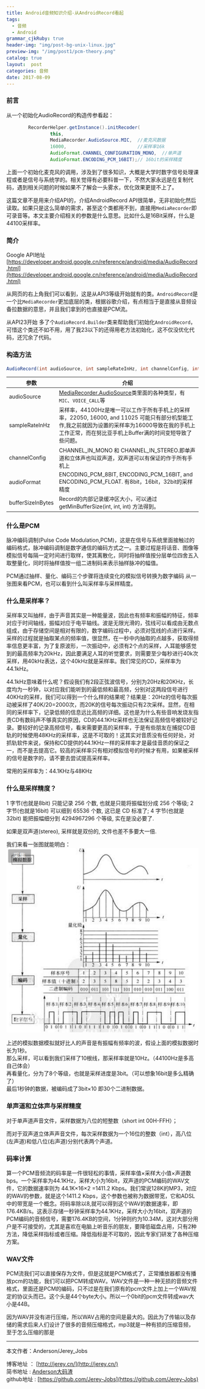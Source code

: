 ```yaml
---
title: Android音频知识介绍-从AndroidRecord看起
tags:
  - 音频
  - Android
grammar_cjkRuby: true
header-img: "img/post-bg-unix-linux.jpg"
preview-img: "/img/post1/pcm-theory.png"
catalog: true
layout:  post
categories: 音频
date: 2017-08-09
---
```


### 前言
从一个初始化AudioRecord的构造传参看起：

``` java
        RecorderHelper.getInstance().initRecoder(
                this,
                MediaRecorder.AudioSource.MIC,  //麦克风数据
                16000,                          //采样率16k
                AudioFormat.CHANNEL_CONFIGURATION_MONO,  //单声道
                AudioFormat.ENCODING_PCM_16BIT);// 16bit的采样精度
```
上面一个初始化麦克风的调用，涉及到了很多知识，大概是大学时数字信号处理课程或者是信号与系统学的。相关觉得有必要科普一下，不然大家永远是在复制代码，遇到相关问题的时候如果不了解会一头雾水，优化效果更提不上了。

这篇文章不是用来介绍API的，介绍AndroidRecord API很简单，无非初始化然后读取。如果只是这么简单的需求，甚至这个类都用不到，直接用`MediaRecorder`即可录音等。本文主要介绍相关的参数是什么意思。比如什么是16Bit采样，什么是44100采样率。

### 简介
Google API地址
[https://developer.android.google.cn/reference/android/media/AudioRecord.html](https://developer.android.google.cn/reference/android/media/AudioRecord.html)

从网页的右上角我们可以看到，这是从API3等级开始就有的类。`AndroidRecord`是一个比`MediaRecorder`更加底层的类，根据谷歌介绍，有点相当于是直接从音频设备拉数据的意思，并且我们拿到的也直接是PCM流。

从API23开始 多了个`AudioRecord.Builder`类来帮助我们初始化`AndroidRecord`，可惜这个类还不如不用，用了我23以下的还得用老方法初始化，这不仅没优化代码，还冗余了代码。

### 构造方法
``` java
AudioRecord(int audioSource, int sampleRateInHz, int channelConfig, int audioFormat, int bufferSizeInBytes)
```

参数 | 介绍
--- | ---
audioSource | [MediaRecorder.AudioSource](https://developer.android.google.cn/reference/android/media/MediaRecorder.AudioSource.html#CAMCORDER)类里面的各种类型，有`MIC`、`VOICE_CALL`等
sampleRateInHz | 采样率，44100Hz是唯一可以工作于所有手机上的采样率，22050, 16000, and 11025 可能只有部分机型能工作,我之前就因为设置的采样率为16000导致在我的手机上工作正常，而在努比亚手机上Buffer满的时间变短导致了些问题。
channelConfig |  CHANNEL_IN_MONO 和 CHANNEL_IN_STEREO.即单声道和立体声也叫双声道，双声道可以有保证的作于所有手机上
audioFormat | ENCODING_PCM_8BIT, ENCODING_PCM_16BIT, and ENCODING_PCM_FLOAT. 有8bit，16bit，32bit的采样精度
bufferSizeInBytes | Record的内部记录缓冲区大小，可以通过getMinBufferSize(int, int, int) 方法得到。

### 什么是PCM
脉冲编码调制(Pulse Code Modulation,PCM)，这是在信号与系统里面接触过的编码格式，脉冲编码调制是数字通信的编码方式之一。主要过程是将话音、图像等模拟信号每隔一定时间进行取样，使其离散化，同时将抽样值按分层单位四舍五入取整量化，同时将抽样值按一组二进制码来表示抽样脉冲的幅值。

PCM通过抽样、量化、编码三个步骤将连续变化的模拟信号转换为数字编码
从一张图来看PCM，也可以看到什么叫采样率与采样精度。

### 什么是采样率？
 采样率又叫抽样，由于声音其实是一种能量波，因此也有频率和振幅的特征，频率对应于时间轴线，振幅对应于电平轴线。波是无限光滑的，弦线可以看成由无数点组成，由于存储空间是相对有限的，数字编码过程中，必须对弦线的点进行采样。采样的过程就是抽取某点的频率值，很显然，在一秒中内抽取的点越多，获取得频率信息更丰富，为了复原波形，一次振动中，必须有2个点的采样，人耳能够感觉到的最高频率为20kHz，因此要满足人耳的听觉要求，则需要至少每秒进行40k次采样，用40kHz表达，这个40kHz就是采样率。我们常见的CD，采样率为44.1kHz。

 44.1kHz意味着什么呢？假设我们有2段正弦波信号，分别为20Hz和20KHz，长度均为一秒钟，以对应我们能听到的最低频和最高频，分别对这两段信号进行 40KHz的采样，我们可以得到一个什么样的结果呢？结果是：20Hz的信号每次振动被采样了40K/20=2000次，而20K的信号每次振动只有2次采样。显然，在相同的采样率下，记录低频的信息远比高频的详细。这也是为什么有些音响发烧友指责CD有数码声不够真实的原因，CD的44.1KHz采样也无法保证高频信号被较好记录。要较好的记录高频信号，看来需要更高的采样率，于是有些朋友在捕捉CD音轨的时候使用48KHz的采样率，这是不可取的！这其实对音质没有任何好处，对抓轨软件来说，保持和CD提供的44.1KHz一样的采样率才是最佳音质的保证之一，而不是去提高它。较高的采样率只有相对模拟信号的时候才有用，如果被采样的信号是数字的，请不要去尝试提高采样率。

 常用的采样率为：44.1KHz与48KHz

### 什么是采样精度？

1 字节(也就是8bit) 只能记录 256 个数, 也就是只能将振幅划分成 256 个等级;
2 字节(也就是16bit) 可以细到 65536 个数, 这已是 CD 标准了;
4 字节(也就是32bit) 能把振幅细分到 4294967296 个等级, 实在是没必要了.

如果是双声道(stereo), 采样就是双份的, 文件也差不多要大一倍.

我们来看一张图就能明白：
![](/img/post1/pcm-theory.png)

上述的模拟数据模拟就好比人的声音是有振幅有频率的波，假设上面的模拟数据时长为1秒。<br>
那么采样，可以看到我们采样了10根线，那采样率就是10Hz。（44100Hz是多高自己体会）<br>
再看量化，分为了8个等级，也就是采样进度是3bit。（可以想象16bit是多么精确了）<br>
最后1秒钟的数据，被编码成了3bit×10 即30个二进制数据。

### 单声道和立体声与采样精度
对于单声道声音文件，采样数据为八位的短整数（short int 00H-FFH）；

而对于双声道立体声声音文件，每次采样数据为一个16位的整数（int），高八位(左声道)和低八位(右声道)分别代表两个声道。

### 码率计算

算一个PCM音频流的码率是一件很轻松的事情，采样率值×采样大小值×声道数bps。一个采样率为44.1KHz，采样大小为16bit，双声道的PCM编码的WAV文件，它的数据速率则为 44.1K×16×2 =1411.2 Kbps。我们常说128K的MP3，对应的WAV的参数，就是这个1411.2 Kbps，这个参数也被称为数据带宽，它和ADSL中的带宽是一个概念。将码率除以8,就可以得到这个WAV的数据速率，即176.4KB/s。这表示存储一秒钟采样率为44.1KHz，采样大小为16bit，双声道的PCM编码的音频信号，需要176.4KB的空间，1分钟则约为10.34M，这对大部分用户是不可接受的，尤其是喜欢在电脑上听音乐的朋友，要降低磁盘占用，只有2种方法，降低采样指标或者压缩。降低指标是不可取的，因此专家们研发了各种压缩方案。

### WAV文件

PCM流我们可以直接保存为文件，但是这就是PCM格式了，正常播放器都没有播放pcm的功能，我们可以把PCM转成WAV。WAV文件是一种一种无损的音频文件格式，里面还是PCM的编码，只不过是在我们原有的pcm文件上加上一个WAV规定的协议头而已。这个头是44个byte大小。所以一个0bit的pcm文件转成wav大小是44B。

因为WAV并没有进行压缩，所以WAV占用的空间是最大的。因此为了传输以及存储的需求后来人们设计了很多的音频压缩格式，mp3就是一种有损的压缩音频，至于怎么压缩的那是


----------
本文作者：Anderson/Jerey_Jobs

博客地址   ： [http://jerey.cn/](http://jerey.cn/)<br>
简书地址   :  [Anderson大码渣](http://www.jianshu.com/users/016a5ba708a0/latest_articles)<br>
github地址 :  [https://github.com/Jerey-Jobs](https://github.com/Jerey-Jobs)
